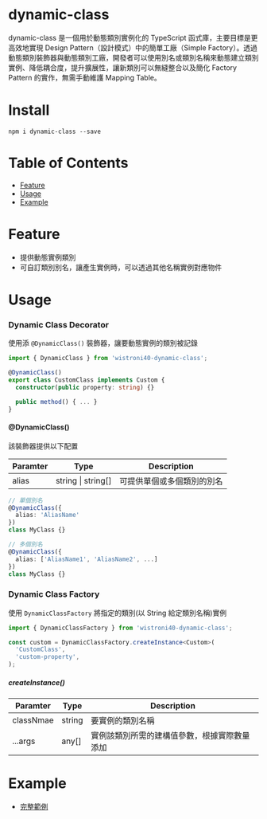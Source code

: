 # dynamic-class

dynamic-class 是一個用於動態類別實例化的 TypeScript 函式庫，主要目標是更高效地實現 Design Pattern（設計模式）中的簡單工廠（Simple Factory）。透過動態類別裝飾器與動態類別工廠，開發者可以使用別名或類別名稱來動態建立類別實例、降低耦合度，提升擴展性，讓新類別可以無縫整合以及簡化 Factory Pattern 的實作，無需手動維護 Mapping Table。

# Install

```
npm i dynamic-class --save
```

# Table of Contents

- [Feature](#feature)
- [Usage](#usage)
- [Example](#example)

# Feature

- 提供動態實例類別
- 可自訂類別別名，讓產生實例時，可以透過其他名稱實例對應物件

# Usage

### Dynamic Class Decorator

使用添 `@DynamicClass()` 裝飾器，讓要動態實例的類別被記錄

```typescript
import { DynamicClass } from 'wistroni40-dynamic-class';

@DynamicClass()
export class CustomClass implements Custom {
  constructor(public property: string) {}

  public method() { ... }
}
```

#### @DynamicClass()

該裝飾器提供以下配置

| Paramter | Type                   | Description                |
| -------- | ---------------------- | -------------------------- |
| alias    | string &#124; string[] | 可提供單個或多個類別的別名 |

```typescript
// 單個別名
@DynamicClass({
  alias: 'AliasName'
})
class MyClass {}

// 多個別名
@DynamicClass({
  alias: ['AliasName1', 'AliasName2', ...]
})
class MyClass {}
```

### Dynamic Class Factory

使用 `DynamicClassFactory` 將指定的類別(以 String 給定類別名稱)實例

```typescript
import { DynamicClassFactory } from 'wistroni40-dynamic-class';

const custom = DynamicClassFactory.createInstance<Custom>(
  'CustomClass',
  'custom-property',
);
```

##### createInstance()

| Paramter  | Type   | Description                                  |
| --------- | ------ | -------------------------------------------- |
| classNmae | string | 要實例的類別名稱                             |
| ...args   | any[]  | 實例該類別所需的建構值參數，根據實際數量添加 |

# Example

- [完整範例](https://github.com/SteveLin100132/wistroni40-dynamic-class/blob/master/examples/index.ts)
